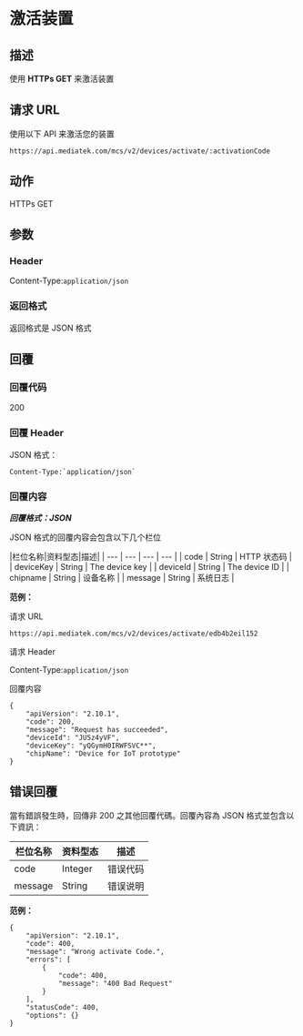# 激活装置

## 描述

使用 **HTTPs GET** 来激活装置


## 请求 URL
使用以下 API 来激活您的装置

```
https://api.mediatek.com/mcs/v2/devices/activate/:activati​​onCode

```

## 动作
HTTPs GET


## 参数
### Header

Content-Type:`application/json`


### 返回格式
返回格式是 JSON 格式

## 回覆

### 回覆代码
200

### 回覆 Header
JSON 格式：
```
Content-Type:`application/json`
```

### 回覆内容

***回覆格式：JSON***

JSON 格式的回覆内容会包含以下几个栏位

|栏位名称|资料型态|描述|
| --- | --- | --- | --- |
| code | String | HTTP 状态码 |
| deviceKey | String | The device key |
| deviceId | String | The device ID |
| chipname | String | 设备名称 |
| message | String | 系统日志 |


**范例：**

请求 URL
```
https://api.mediatek.com/mcs/v2/devices/activate/edb4b2eil152
```

请求 Header

Content-Type:`application/json`


回覆内容

```
{
    "apiVersion": "2.10.1",
    "code": 200,
    "message": "Request has succeeded",
    "deviceId": "JU5z4yVF",
    "deviceKey": "yQGymH0IRWFSVC**",
    "chipName": "Device for IoT prototype"
}

```


## 错误回覆


當有錯誤發生時，回傳非 200 之其他回覆代碼。回覆內容為 JSON 格式並包含以下資訊：

|栏位名称|资料型态|描述|
| --- | --- | --- |
| code | Integer |错误代码|
| message | String|错误说明|

**范例：**

```
{
    "apiVersion": "2.10.1",
    "code": 400,
    "message": "Wrong activate Code.",
    "errors": [
        {
            "code": 400,
            "message": "400 Bad Request"
        }
    ],
    "statusCode": 400,
    "options": {}
}
```